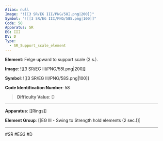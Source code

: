 ```yaml
---
Alias: null
Image: "![[3 SR/EG III/PNG/58I.png|200]]"
Symbol: "![[3 SR/EG III/PNG/58S.png|100]]"
Code: 58
Apparatus: SR
EG: III
DV: D
Type:
  - SR_Support_scale_element
---
```

**Element**: Felge upward to support scale (2 s.).

**Image**:
![[3 SR/EG III/PNG/58I.png|200]]

**Symbol**:
![[3 SR/EG III/PNG/58S.png|100]]

**Code Identification Number**: 58

>**Difficulty Value**: D

___
**Apparatus**: [[Rings]]

**Element Group**: [[EG III - Swing to Strength hold elements (2 sec.)]]
___
#SR #EG3 #D
